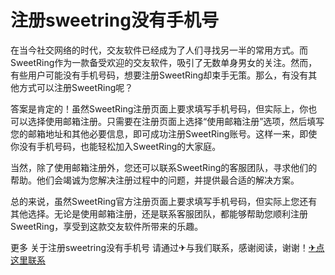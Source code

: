 # 注册sweetring没有手机号

在当今社交网络的时代，交友软件已经成为了人们寻找另一半的常用方式。而SweetRing作为一款备受欢迎的交友软件，吸引了无数单身男女的关注。然而，有些用户可能没有手机号码，想要注册SweetRing却束手无策。那么，有没有其他方式可以注册SweetRing呢？

答案是肯定的！虽然SweetRing注册页面上要求填写手机号码，但实际上，你也可以选择使用邮箱注册。只需要在注册页面上选择“使用邮箱注册”选项，然后填写您的邮箱地址和其他必要信息，即可成功注册SweetRing账号。这样一来，即使你没有手机号码，也能轻松加入SweetRing的大家庭。

当然，除了使用邮箱注册外，您还可以联系SweetRing的客服团队，寻求他们的帮助。他们会竭诚为您解决注册过程中的问题，并提供最合适的解决方案。

总的来说，虽然SweetRing官方注册页面上要求填写手机号码，但实际上您还有其他选择。无论是使用邮箱注册，还是联系客服团队，都能够帮助您顺利注册SweetRing，享受到这款交友软件所带来的乐趣。

更多 关于注册sweetring没有手机号 请通过✈与我们联系，感谢阅读，谢谢！[✈点这里联系](https://ss.k02.cc)